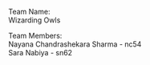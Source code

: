 Team Name:  
Wizarding Owls  

Team Members:  
Nayana Chandrashekara Sharma - nc54  
Sara Nabiya - sn62  

